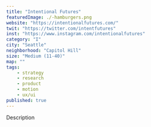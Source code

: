 ```yaml
---
title: "Intentional Futures"
featuredImage: ./-hamburgers.png
website: "https://intentionalfutures.com/"
twit: "https://twitter.com/intentfutures"
inst: "https://www.instagram.com/intentionalfutures"
category: "I"
city: "Seattle"
neighborhood: "Capitol Hill"
size: "Medium (11-40)"
map: ""
tags:
    - strategy
    - research
    - product
    - motion
    - ux/ui
published: true
---
```


Description
